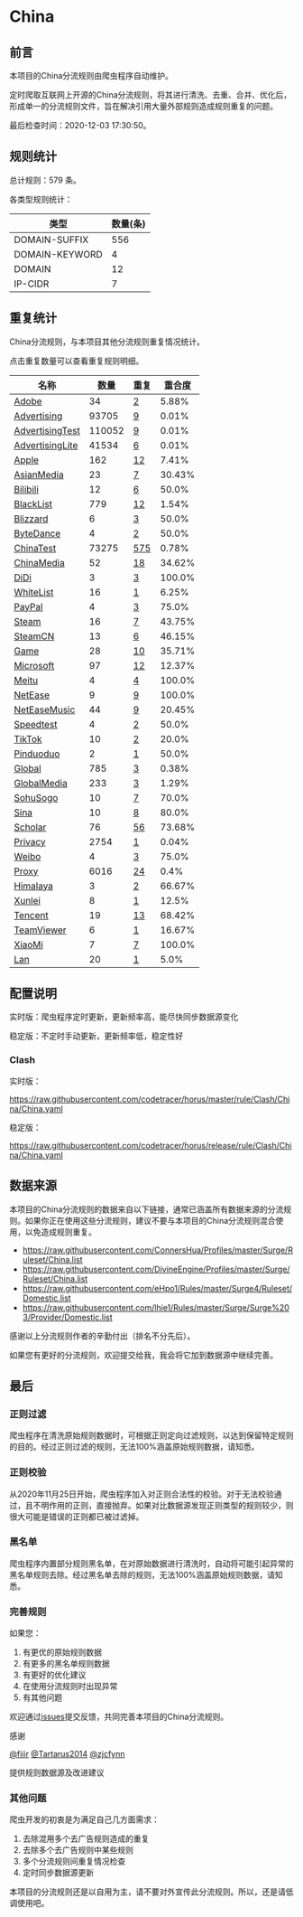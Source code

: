 # China

## 前言

本项目的China分流规则由爬虫程序自动维护。

定时爬取互联网上开源的China分流规则，将其进行清洗、去重、合并、优化后，形成单一的分流规则文件，旨在解决引用大量外部规则造成规则重复的问题。




最后检查时间：2020-12-03 17:30:50。

## 规则统计

总计规则：579 条。

各类型规则统计：

| 类型 | 数量(条) |
| ---- | ---- |
| DOMAIN-SUFFIX | 556 |
| DOMAIN-KEYWORD | 4 |
| DOMAIN | 12 |
| IP-CIDR | 7 |
## 重复统计

China分流规则，与本项目其他分流规则重复情况统计。

点击重复数量可以查看重复规则明细。

| 名称 | 数量 | 重复 | 重合度 |
| ---- | ---- | ---- | ------ |
|  [Adobe](https://github.com/codetracer/horus/tree/master/rule/Clash/Adobe)    | 34   | [2](https://github.com/codetracer/horus/tree/master/rule/Clash/China/Repeat.list)   |   5.88% |
|  [Advertising](https://github.com/codetracer/horus/tree/master/rule/Clash/Advertising)    | 93705   | [9](https://github.com/codetracer/horus/tree/master/rule/Clash/China/Repeat.list)   |   0.01% |
|  [AdvertisingTest](https://github.com/codetracer/horus/tree/master/rule/Clash/AdvertisingTest)    | 110052   | [9](https://github.com/codetracer/horus/tree/master/rule/Clash/China/Repeat.list)   |   0.01% |
|  [AdvertisingLite](https://github.com/codetracer/horus/tree/master/rule/Clash/AdvertisingLite)    | 41534   | [6](https://github.com/codetracer/horus/tree/master/rule/Clash/China/Repeat.list)   |   0.01% |
|  [Apple](https://github.com/codetracer/horus/tree/master/rule/Clash/Apple)    | 162   | [12](https://github.com/codetracer/horus/tree/master/rule/Clash/China/Repeat.list)   |   7.41% |
|  [AsianMedia](https://github.com/codetracer/horus/tree/master/rule/Clash/AsianMedia)    | 23   | [7](https://github.com/codetracer/horus/tree/master/rule/Clash/China/Repeat.list)   |   30.43% |
|  [Bilibili](https://github.com/codetracer/horus/tree/master/rule/Clash/Bilibili)    | 12   | [6](https://github.com/codetracer/horus/tree/master/rule/Clash/China/Repeat.list)   |   50.0% |
|  [BlackList](https://github.com/codetracer/horus/tree/master/rule/Clash/BlackList)    | 779   | [12](https://github.com/codetracer/horus/tree/master/rule/Clash/China/Repeat.list)   |   1.54% |
|  [Blizzard](https://github.com/codetracer/horus/tree/master/rule/Clash/Blizzard)    | 6   | [3](https://github.com/codetracer/horus/tree/master/rule/Clash/China/Repeat.list)   |   50.0% |
|  [ByteDance](https://github.com/codetracer/horus/tree/master/rule/Clash/ByteDance)    | 4   | [2](https://github.com/codetracer/horus/tree/master/rule/Clash/China/Repeat.list)   |   50.0% |
|  [ChinaTest](https://github.com/codetracer/horus/tree/master/rule/Clash/ChinaTest)    | 73275   | [575](https://github.com/codetracer/horus/tree/master/rule/Clash/China/Repeat.list)   |   0.78% |
|  [ChinaMedia](https://github.com/codetracer/horus/tree/master/rule/Clash/ChinaMedia)    | 52   | [18](https://github.com/codetracer/horus/tree/master/rule/Clash/China/Repeat.list)   |   34.62% |
|  [DiDi](https://github.com/codetracer/horus/tree/master/rule/Clash/DiDi)    | 3   | [3](https://github.com/codetracer/horus/tree/master/rule/Clash/China/Repeat.list)   |   100.0% |
|  [WhiteList](https://github.com/codetracer/horus/tree/master/rule/Clash/WhiteList)    | 16   | [1](https://github.com/codetracer/horus/tree/master/rule/Clash/China/Repeat.list)   |   6.25% |
|  [PayPal](https://github.com/codetracer/horus/tree/master/rule/Clash/PayPal)    | 4   | [3](https://github.com/codetracer/horus/tree/master/rule/Clash/China/Repeat.list)   |   75.0% |
|  [Steam](https://github.com/codetracer/horus/tree/master/rule/Clash/Steam)    | 16   | [7](https://github.com/codetracer/horus/tree/master/rule/Clash/China/Repeat.list)   |   43.75% |
|  [SteamCN](https://github.com/codetracer/horus/tree/master/rule/Clash/SteamCN)    | 13   | [6](https://github.com/codetracer/horus/tree/master/rule/Clash/China/Repeat.list)   |   46.15% |
|  [Game](https://github.com/codetracer/horus/tree/master/rule/Clash/Game)    | 28   | [10](https://github.com/codetracer/horus/tree/master/rule/Clash/China/Repeat.list)   |   35.71% |
|  [Microsoft](https://github.com/codetracer/horus/tree/master/rule/Clash/Microsoft)    | 97   | [12](https://github.com/codetracer/horus/tree/master/rule/Clash/China/Repeat.list)   |   12.37% |
|  [Meitu](https://github.com/codetracer/horus/tree/master/rule/Clash/Meitu)    | 4   | [4](https://github.com/codetracer/horus/tree/master/rule/Clash/China/Repeat.list)   |   100.0% |
|  [NetEase](https://github.com/codetracer/horus/tree/master/rule/Clash/NetEase)    | 9   | [9](https://github.com/codetracer/horus/tree/master/rule/Clash/China/Repeat.list)   |   100.0% |
|  [NetEaseMusic](https://github.com/codetracer/horus/tree/master/rule/Clash/NetEaseMusic)    | 44   | [9](https://github.com/codetracer/horus/tree/master/rule/Clash/China/Repeat.list)   |   20.45% |
|  [Speedtest](https://github.com/codetracer/horus/tree/master/rule/Clash/Speedtest)    | 4   | [2](https://github.com/codetracer/horus/tree/master/rule/Clash/China/Repeat.list)   |   50.0% |
|  [TikTok](https://github.com/codetracer/horus/tree/master/rule/Clash/TikTok)    | 10   | [2](https://github.com/codetracer/horus/tree/master/rule/Clash/China/Repeat.list)   |   20.0% |
|  [Pinduoduo](https://github.com/codetracer/horus/tree/master/rule/Clash/Pinduoduo)    | 2   | [1](https://github.com/codetracer/horus/tree/master/rule/Clash/China/Repeat.list)   |   50.0% |
|  [Global](https://github.com/codetracer/horus/tree/master/rule/Clash/Global)    | 785   | [3](https://github.com/codetracer/horus/tree/master/rule/Clash/China/Repeat.list)   |   0.38% |
|  [GlobalMedia](https://github.com/codetracer/horus/tree/master/rule/Clash/GlobalMedia)    | 233   | [3](https://github.com/codetracer/horus/tree/master/rule/Clash/China/Repeat.list)   |   1.29% |
|  [SohuSogo](https://github.com/codetracer/horus/tree/master/rule/Clash/SohuSogo)    | 10   | [7](https://github.com/codetracer/horus/tree/master/rule/Clash/China/Repeat.list)   |   70.0% |
|  [Sina](https://github.com/codetracer/horus/tree/master/rule/Clash/Sina)    | 10   | [8](https://github.com/codetracer/horus/tree/master/rule/Clash/China/Repeat.list)   |   80.0% |
|  [Scholar](https://github.com/codetracer/horus/tree/master/rule/Clash/Scholar)    | 76   | [56](https://github.com/codetracer/horus/tree/master/rule/Clash/China/Repeat.list)   |   73.68% |
|  [Privacy](https://github.com/codetracer/horus/tree/master/rule/Clash/Privacy)    | 2754   | [1](https://github.com/codetracer/horus/tree/master/rule/Clash/China/Repeat.list)   |   0.04% |
|  [Weibo](https://github.com/codetracer/horus/tree/master/rule/Clash/Weibo)    | 4   | [3](https://github.com/codetracer/horus/tree/master/rule/Clash/China/Repeat.list)   |   75.0% |
|  [Proxy](https://github.com/codetracer/horus/tree/master/rule/Clash/Proxy)    | 6016   | [24](https://github.com/codetracer/horus/tree/master/rule/Clash/China/Repeat.list)   |   0.4% |
|  [Himalaya](https://github.com/codetracer/horus/tree/master/rule/Clash/Himalaya)    | 3   | [2](https://github.com/codetracer/horus/tree/master/rule/Clash/China/Repeat.list)   |   66.67% |
|  [Xunlei](https://github.com/codetracer/horus/tree/master/rule/Clash/Xunlei)    | 8   | [1](https://github.com/codetracer/horus/tree/master/rule/Clash/China/Repeat.list)   |   12.5% |
|  [Tencent](https://github.com/codetracer/horus/tree/master/rule/Clash/Tencent)    | 19   | [13](https://github.com/codetracer/horus/tree/master/rule/Clash/China/Repeat.list)   |   68.42% |
|  [TeamViewer](https://github.com/codetracer/horus/tree/master/rule/Clash/TeamViewer)    | 6   | [1](https://github.com/codetracer/horus/tree/master/rule/Clash/China/Repeat.list)   |   16.67% |
|  [XiaoMi](https://github.com/codetracer/horus/tree/master/rule/Clash/XiaoMi)    | 7   | [7](https://github.com/codetracer/horus/tree/master/rule/Clash/China/Repeat.list)   |   100.0% |
|  [Lan](https://github.com/codetracer/horus/tree/master/rule/Clash/Lan)    | 20   | [1](https://github.com/codetracer/horus/tree/master/rule/Clash/China/Repeat.list)   |   5.0% |
## 配置说明

实时版：爬虫程序定时更新，更新频率高，能尽快同步数据源变化

稳定版：不定时手动更新，更新频率低，稳定性好

### Clash 
实时版：

https://raw.githubusercontent.com/codetracer/horus/master/rule/Clash/China/China.yaml

稳定版：

https://raw.githubusercontent.com/codetracer/horus/release/rule/Clash/China/China.yaml

## 数据来源

本项目的China分流规则的数据来自以下链接，通常已涵盖所有数据来源的分流规则。如果你正在使用这些分流规则，建议不要与本项目的China分流规则混合使用，以免造成规则重复。

- https://raw.githubusercontent.com/ConnersHua/Profiles/master/Surge/Ruleset/China.list
- https://raw.githubusercontent.com/DivineEngine/Profiles/master/Surge/Ruleset/China.list
- https://raw.githubusercontent.com/eHpo1/Rules/master/Surge4/Ruleset/Domestic.list
- https://raw.githubusercontent.com/lhie1/Rules/master/Surge/Surge%203/Provider/Domestic.list


感谢以上分流规则作者的辛勤付出（排名不分先后）。

如果您有更好的分流规则，欢迎提交给我，我会将它加到数据源中继续完善。

## 最后

### 正则过滤

爬虫程序在清洗原始规则数据时，可根据正则定向过滤规则，以达到保留特定规则的目的。经过正则过滤的规则，无法100%涵盖原始规则数据，请知悉。

### 正则校验

从2020年11月25日开始，爬虫程序加入对正则合法性的校验。对于无法校验通过，且不明作用的正则，直接抛弃。如果对比数据源发现正则类型的规则较少，则很大可能是错误的正则都已被过滤掉。

### 黑名单

爬虫程序内置部分规则黑名单，在对原始数据进行清洗时，自动将可能引起异常的黑名单规则去除。经过黑名单去除的规则，无法100%涵盖原始规则数据，请知悉。

### 完善规则

如果您：

1. 有更优的原始规则数据
2. 有更多的黑名单规则数据
3. 有更好的优化建议
4. 在使用分流规则时出现异常
5. 有其他问题

欢迎通过[issues](https://github.com/codetracer/horus/issues/new)提交反馈，共同完善本项目的China分流规则。

感谢

[@fiiir](https://github.com/fiiir) [@Tartarus2014](https://github.com/Tartarus2014) [@zjcfynn](https://github.com/zjcfynn) 

提供规则数据源及改进建议

### 其他问题

爬虫开发的初衷是为满足自己几方面需求：

1. 去除混用多个去广告规则造成的重复
2. 去除多个去广告规则中某些规则
3. 多个分流规则间重复情况检查
4. 定时同步数据源更新

本项目的分流规则还是以自用为主，请不要对外宣传此分流规则。所以，还是请低调使用吧。